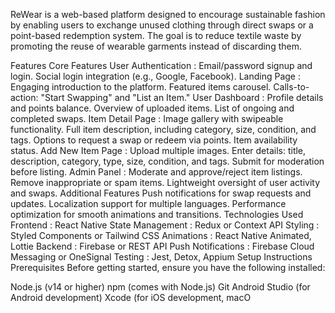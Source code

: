 ReWear is a web-based platform designed to encourage sustainable fashion by enabling users to exchange unused clothing through direct swaps or a point-based redemption system. The goal is to reduce textile waste by promoting the reuse of wearable garments instead of discarding them.

Features
Core Features
User Authentication :
Email/password signup and login.
Social login integration (e.g., Google, Facebook).
Landing Page :
Engaging introduction to the platform.
Featured items carousel.
Calls-to-action: "Start Swapping" and "List an Item."
User Dashboard :
Profile details and points balance.
Overview of uploaded items.
List of ongoing and completed swaps.
Item Detail Page :
Image gallery with swipeable functionality.
Full item description, including category, size, condition, and tags.
Options to request a swap or redeem via points.
Item availability status.
Add New Item Page :
Upload multiple images.
Enter details: title, description, category, type, size, condition, and tags.
Submit for moderation before listing.
Admin Panel :
Moderate and approve/reject item listings.
Remove inappropriate or spam items.
Lightweight oversight of user activity and swaps.
Additional Features
Push notifications for swap requests and updates.
Localization support for multiple languages.
Performance optimization for smooth animations and transitions.
Technologies Used
Frontend : React Native
State Management : Redux or Context API
Styling : Styled Components or Tailwind CSS
Animations : React Native Animated, Lottie
Backend : Firebase or REST API
Push Notifications : Firebase Cloud Messaging or OneSignal
Testing : Jest, Detox, Appium
Setup Instructions
Prerequisites
Before getting started, ensure you have the following installed:

Node.js (v14 or higher)
npm (comes with Node.js)
Git
Android Studio (for Android development)
Xcode (for iOS development, macO
